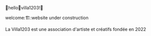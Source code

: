 :house_with_garden:hello:house_with_garden:villa1203!:house_with_garden:

welcome:🏗️:website under construction


La Villa1203 est une association d'artiste et créatifs fondée en 2022

